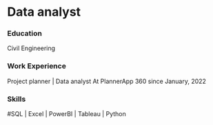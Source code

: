 # Data analyst

### Education
Civil Engineering

### Work Experience
Project planner | Data analyst 
At PlannerApp 360 since January, 2022

### Skills
#SQL | Excel | PowerBI | Tableau | Python



